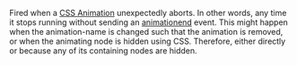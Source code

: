 Fired when a [CSS Animation](https://developer.mozilla.org/en-US/docs/Web/CSS/CSS_animations) unexpectedly aborts. In other words, any time it stops running without sending an [animationend](https://developer.mozilla.org/en-US/docs/Web/API/Element/animationend_event) event. This might happen when the animation-name is changed such that the animation is removed, or when the animating node is hidden using CSS. Therefore, either directly or because any of its containing nodes are hidden.
